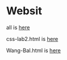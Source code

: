 # Websit
all is <a href="https://sam199971.github.io/Websit/home.html">here</a>

css-lab2.html is <a href="https://sam199971.github.io/Websit/css-lab2.html">here</a>

Wang-Bal.html is <a href="https://sam199971.github.io/Websit/project/Wang-Bal.html">here</a>

